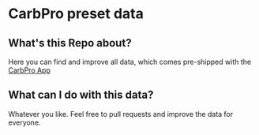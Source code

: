 # CarbPro preset data

## What's this Repo about?

Here you can find and improve all data, which comes pre-shipped with the [CarbPro App](https://github.com/maheini/CarbPro)

## What can I do with this data?

Whatever you like. Feel free to pull requests and improve the data for everyone.
